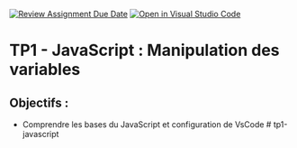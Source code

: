 [![Review Assignment Due Date](https://classroom.github.com/assets/deadline-readme-button-22041afd0340ce965d47ae6ef1cefeee28c7c493a6346c4f15d667ab976d596c.svg)](https://classroom.github.com/a/hCDtK0g7)
[![Open in Visual Studio Code](https://classroom.github.com/assets/open-in-vscode-2e0aaae1b6195c2367325f4f02e2d04e9abb55f0b24a779b69b11b9e10269abc.svg)](https://classroom.github.com/online_ide?assignment_repo_id=18516680&assignment_repo_type=AssignmentRepo)
# TP1 - JavaScript : Manipulation des variables

## Objectifs :
- Comprendre les bases du JavaScript et configuration de VsCode
#   t p 1 - j a v a s c r i p t  
 
